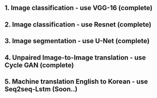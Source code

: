 ## 1. Image classification - use VGG-16 (complete)
## 2. Image classification - use Resnet (complete)
## 3. Image segmentation - use U-Net (complete)
## 4. Unpaired Image-to-Image translation - use Cycle GAN (complete)
## 5. Machine translation English to Korean - use Seq2seq-Lstm (Soon..)
